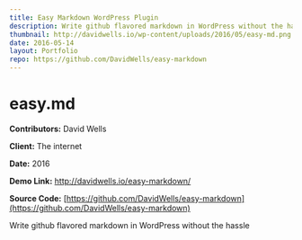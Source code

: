 ```yaml
---
title: Easy Markdown WordPress Plugin
description: Write github flavored markdown in WordPress without the hassle
thumbnail: http://davidwells.io/wp-content/uploads/2016/05/easy-md.png
date: 2016-05-14
layout: Portfolio
repo: https://github.com/DavidWells/easy-markdown
---
```


# easy.md

**Contributors:** David Wells

**Client:** The internet

**Date:** 2016

**Demo Link:** <a href="http://davidwells.io/easy-markdown/">http://davidwells.io/easy-markdown/</a>

**Source Code:** [https://github.com/DavidWells/easy-markdown](https://github.com/DavidWells/easy-markdown)

Write github flavored markdown in WordPress without the hassle
